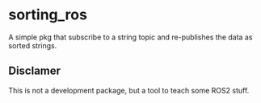 # sorting_ros

A simple pkg that subscribe to a string topic and re-publishes the data as sorted strings.

## Disclamer

This is not a development package, but a tool to teach some ROS2 stuff.
